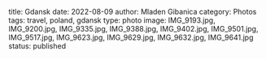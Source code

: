 title: Gdansk
date: 2022-08-09
author: Mladen Gibanica
category: Photos
tags: travel, poland, gdansk
type: photo
image: IMG_9193.jpg, IMG_9200.jpg, IMG_9335.jpg, IMG_9388.jpg, IMG_9402.jpg, IMG_9501.jpg, IMG_9517.jpg, IMG_9623.jpg, IMG_9629.jpg, IMG_9632.jpg, IMG_9641.jpg
status: published